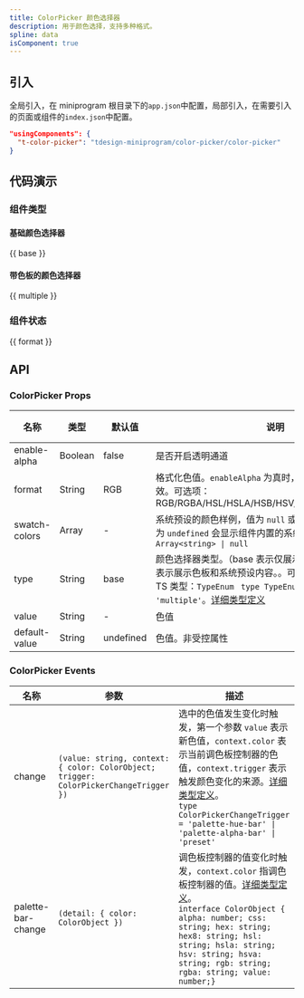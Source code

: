 ```yaml
---
title: ColorPicker 颜色选择器
description: 用于颜色选择，支持多种格式。
spline: data
isComponent: true
---
```


## 引入

全局引入，在 miniprogram 根目录下的`app.json`中配置，局部引入，在需要引入的页面或组件的`index.json`中配置。

```json
"usingComponents": {
  "t-color-picker": "tdesign-miniprogram/color-picker/color-picker"
}
```

## 代码演示

### 组件类型

#### 基础颜色选择器

{{ base }}

#### 带色板的颜色选择器

{{ multiple }}

### 组件状态

{{ format }}


## API

### ColorPicker Props

| 名称          | 类型    | 默认值    | 说明                                                                                                                                                                                                                                                                           | 必传 |
| ------------- | ------- | --------- | ------------------------------------------------------------------------------------------------------------------------------------------------------------------------------------------------------------------------------------------------------------------------------ | ---- |
| enable-alpha  | Boolean | false     | 是否开启透明通道                                                                                                                                                                                                                                                               | N    |
| format        | String  | RGB       | 格式化色值。`enableAlpha` 为真时，`RGBA/HSLA/HSVA` 等值有效。可选项：RGB/RGBA/HSL/HSLA/HSB/HSV/HSVA/HEX/CMYK/CSS                                                                                                                                                               | N    |
| swatch-colors | Array   | -         | 系统预设的颜色样例，值为 `null` 或 `[]` 则不显示系统色，值为 `undefined` 会显示组件内置的系统默认色。TS 类型：`Array<string> \| null`                                                                                                                                          | N    |
| type          | String  | base      | 颜色选择器类型。（base 表示仅展示系统预设内容; multiple 表示展示色板和系统预设内容。。可选项：base/multiple。TS 类型：`TypeEnum ` `type TypeEnum = 'base' \| 'multiple'`。[详细类型定义](https://github.com/Tencent/tdesign-miniprogram/tree/develop/src/color-picker/type.ts) | N    |
| value         | String  | -         | 色值                                                                                                                                                                                                                                                                           | N    |
| default-value | String  | undefined | 色值。非受控属性                                                                                                                                                                                                                                                               | N    |

### ColorPicker Events

| 名称               | 参数                                                                                  | 描述                                                                                                                                                                                                                                                                                                                                                              |
| ------------------ | ------------------------------------------------------------------------------------- | ----------------------------------------------------------------------------------------------------------------------------------------------------------------------------------------------------------------------------------------------------------------------------------------------------------------------------------------------------------------- |
| change             | `(value: string, context: { color: ColorObject; trigger: ColorPickerChangeTrigger })` | 选中的色值发生变化时触发，第一个参数 `value` 表示新色值，`context.color` 表示当前调色板控制器的色值，`context.trigger` 表示触发颜色变化的来源。[详细类型定义](https://github.com/Tencent/tdesign-miniprogram/tree/develop/src/color-picker/type.ts)。<br/>`type ColorPickerChangeTrigger = 'palette-hue-bar' \| 'palette-alpha-bar' \| 'preset' `<br/>            |
| palette-bar-change | `(detail: { color: ColorObject })`                                                    | 调色板控制器的值变化时触发，`context.color` 指调色板控制器的值。[详细类型定义](https://github.com/Tencent/tdesign-miniprogram/tree/develop/src/color-picker/type.ts)。<br/>`interface ColorObject { alpha: number; css: string; hex: string; hex8: string; hsl: string; hsla: string; hsv: string; hsva: string; rgb: string; rgba: string; value: number;}`<br/> |
